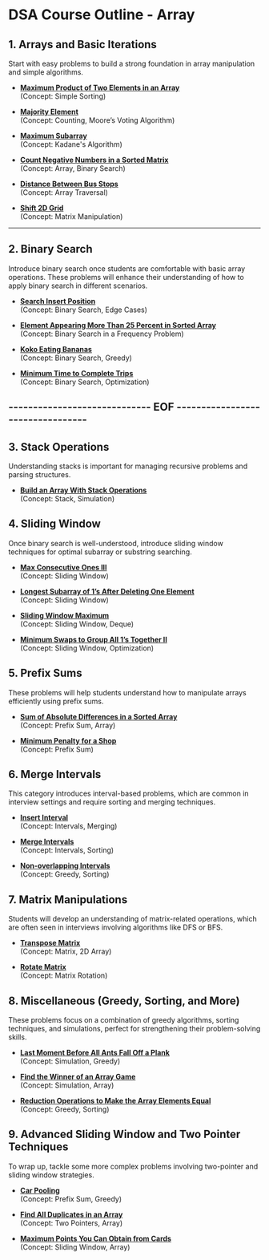 # DSA Course Outline - Array

## 1. Arrays and Basic Iterations
Start with easy problems to build a strong foundation in array manipulation and simple algorithms.

- **[Maximum Product of Two Elements in an Array](https://leetcode.com/problems/maximum-product-of-two-elements-in-an-array/)**  
  (Concept: Simple Sorting)

- **[Majority Element](https://leetcode.com/problems/majority-element/)**  
  (Concept: Counting, Moore’s Voting Algorithm)

- **[Maximum Subarray](https://leetcode.com/problems/maximum-subarray/)**  
  (Concept: Kadane's Algorithm)

- **[Count Negative Numbers in a Sorted Matrix](https://leetcode.com/problems/count-negative-numbers-in-a-sorted-matrix/)**  
  (Concept: Array, Binary Search)

- **[Distance Between Bus Stops](https://leetcode.com/problems/distance-between-bus-stops/)**  
  (Concept: Array Traversal)

- **[Shift 2D Grid](https://leetcode.com/problems/shift-2d-grid/)**  
  (Concept: Matrix Manipulation)

--- 

## 2. Binary Search
Introduce binary search once students are comfortable with basic array operations. These problems will enhance their understanding of how to apply binary search in different scenarios.

- **[Search Insert Position](https://leetcode.com/problems/search-insert-position/)**  
  (Concept: Binary Search, Edge Cases)

- **[Element Appearing More Than 25 Percent in Sorted Array](https://leetcode.com/problems/element-appearing-more-than-25-in-sorted-array/description/)**  
  (Concept: Binary Search in a Frequency Problem)

- **[Koko Eating Bananas](https://leetcode.com/problems/koko-eating-bananas/)**  
  (Concept: Binary Search, Greedy)

- **[Minimum Time to Complete Trips](https://leetcode.com/problems/minimum-time-to-complete-trips/)**  
  (Concept: Binary Search, Optimization)


## -----------------------------  EOF  ---------------------------------

## 3. Stack Operations
Understanding stacks is important for managing recursive problems and parsing structures.

- **[Build an Array With Stack Operations](https://leetcode.com/problems/build-an-array-with-stack-operations/)**  
  (Concept: Stack, Simulation)

## 4. Sliding Window
Once binary search is well-understood, introduce sliding window techniques for optimal subarray or substring searching.

- **[Max Consecutive Ones III](https://leetcode.com/problems/max-consecutive-ones-iii/)**  
  (Concept: Sliding Window)

- **[Longest Subarray of 1’s After Deleting One Element](https://leetcode.com/problems/longest-subarray-of-1s-after-deleting-one-element/)**  
  (Concept: Sliding Window)

- **[Sliding Window Maximum](https://leetcode.com/problems/sliding-window-maximum/)**  
  (Concept: Sliding Window, Deque)

- **[Minimum Swaps to Group All 1’s Together II](https://leetcode.com/problems/minimum-swaps-to-group-all-1s-together-ii/)**  
  (Concept: Sliding Window, Optimization)

## 5. Prefix Sums
These problems will help students understand how to manipulate arrays efficiently using prefix sums.

- **[Sum of Absolute Differences in a Sorted Array](https://leetcode.com/problems/sum-of-absolute-differences-in-a-sorted-array/)**  
  (Concept: Prefix Sum, Array)

- **[Minimum Penalty for a Shop](https://leetcode.com/problems/minimum-penalty-for-a-shop/)**  
  (Concept: Prefix Sum)

## 6. Merge Intervals
This category introduces interval-based problems, which are common in interview settings and require sorting and merging techniques.

- **[Insert Interval](https://leetcode.com/problems/insert-interval/)**  
  (Concept: Intervals, Merging)

- **[Merge Intervals](https://leetcode.com/problems/merge-intervals/)**  
  (Concept: Intervals, Sorting)

- **[Non-overlapping Intervals](https://leetcode.com/problems/non-overlapping-intervals/)**  
  (Concept: Greedy, Sorting)

## 7. Matrix Manipulations
Students will develop an understanding of matrix-related operations, which are often seen in interviews involving algorithms like DFS or BFS.

- **[Transpose Matrix](https://leetcode.com/problems/transpose-matrix/)**  
  (Concept: Matrix, 2D Array)

- **[Rotate Matrix](https://leetcode.com/problems/rotate-image/)**  
  (Concept: Matrix Rotation)

## 8. Miscellaneous (Greedy, Sorting, and More)
These problems focus on a combination of greedy algorithms, sorting techniques, and simulations, perfect for strengthening their problem-solving skills.

- **[Last Moment Before All Ants Fall Off a Plank](https://leetcode.com/problems/last-moment-before-all-ants-fall-off-a-plank/)**  
  (Concept: Simulation, Greedy)

- **[Find the Winner of an Array Game](https://leetcode.com/problems/find-the-winner-of-an-array-game/)**  
  (Concept: Simulation, Array)

- **[Reduction Operations to Make the Array Elements Equal](https://leetcode.com/problems/reduction-operations-to-make-the-array-elements-equal/)**  
  (Concept: Greedy, Sorting)

## 9. Advanced Sliding Window and Two Pointer Techniques
To wrap up, tackle some more complex problems involving two-pointer and sliding window strategies.

- **[Car Pooling](https://leetcode.com/problems/car-pooling/)**  
  (Concept: Prefix Sum, Greedy)

- **[Find All Duplicates in an Array](https://leetcode.com/problems/find-all-duplicates-in-an-array/)**  
  (Concept: Two Pointers, Array)

- **[Maximum Points You Can Obtain from Cards](https://leetcode.com/problems/maximum-points-you-can-obtain-from-cards/)**  
  (Concept: Sliding Window, Array)
